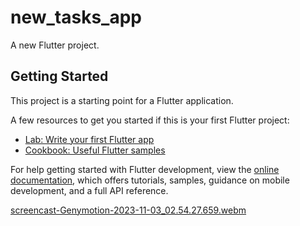 # new_tasks_app

A new Flutter project.

## Getting Started

This project is a starting point for a Flutter application.

A few resources to get you started if this is your first Flutter project:

- [Lab: Write your first Flutter app](https://docs.flutter.dev/get-started/codelab)
- [Cookbook: Useful Flutter samples](https://docs.flutter.dev/cookbook)

For help getting started with Flutter development, view the
[online documentation](https://docs.flutter.dev/), which offers tutorials,
samples, guidance on mobile development, and a full API reference.


[screencast-Genymotion-2023-11-03_02.54.27.659.webm](https://github.com/Ahmed1092002/new_tasks_app/assets/112315071/5a5ffc9c-3523-4209-a8ff-ef36e9c065e5)
